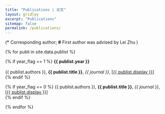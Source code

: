 ```yaml
---
title: "Publications | 论文"
layout: gridlay
excerpt: "Publications"
sitemap: false
permalink: /publications/
---
```


<p></p>

(<b>*</b> Corresponding author; <b>#</b> First author was advised by Lei Zhu )

<p></p>

{% for publi in site.data.publist %}

{% if year_flag == 1 %}
  <b>{{ publist.year }}</b>
  <br />  
  {{ publist.authors }}, <b>{{ publist.title }}</b>, <em>{{  journal }}</em>, [<a href="{{ publist.url }}">{{ publist.display }}]</a>
  <br />
{% endif %}

{% if year_flag == 0 %}
  {{ publist.authors }}, <b>{{ publist.title }}</b>, <em>{{  journal }}</em>, [<a href="{{ publist.url }}">{{ publist.display }}]</a>
  <br />
{% endif %}

{% endfor %}
